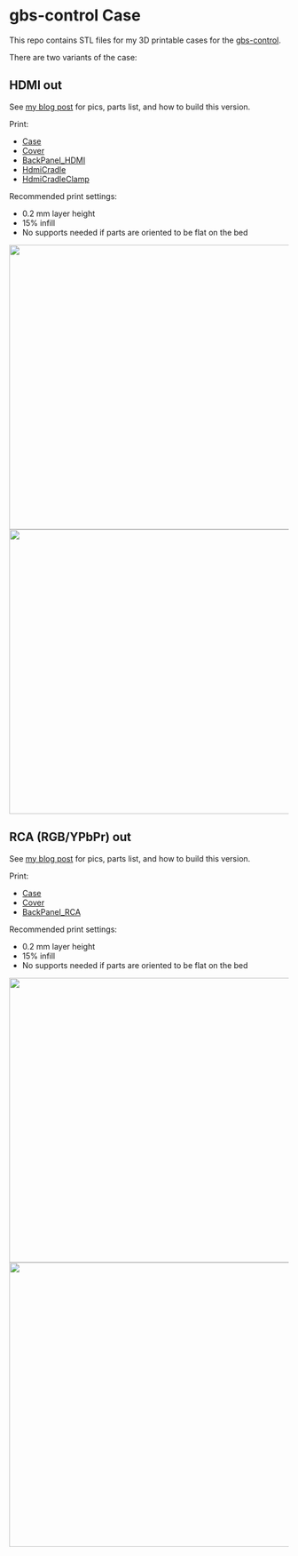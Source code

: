 
# gbs-control Case

This repo contains STL files for my 3D printable cases for the [gbs-control](https://github.com/ramapcsx2/gbs-control).

There are two variants of the case:

## HDMI out

See [my blog post](https://amaiorano.io/2023/03/14/gbs-control-case-hdmi.html) for pics, parts list, and how to build this version.

Print:
* [Case](./stl/Case.stl)
* [Cover](./stl/Cover.stl)
* [BackPanel_HDMI](./stl/BackPanel_HDMI.stl)
* [HdmiCradle](./stl/HdmiCradle.stl)
* [HdmiCradleClamp](./stl/HdmiCradleClamp.stl)

Recommended print settings:
* 0.2 mm layer height
* 15% infill
* No supports needed if parts are oriented to be flat on the bed

<img src="https://amaiorano.io/assets/images/gbs-control-case-hdmi/IMG_9512.jpg" width=512>
<img src="https://amaiorano.io/assets/images/gbs-control-case-hdmi/IMG_9514.jpg" width=512>


## RCA (RGB/YPbPr) out
See [my blog post](https://amaiorano.io/2023/03/15/gbs-control-case-ypbpr.html) for pics, parts list, and how to build this version.

Print:
* [Case](./stl/Case.stl)
* [Cover](./stl/Cover.stl)
* [BackPanel_RCA](./stl/BackPanel_RCA.stl)

Recommended print settings:
* 0.2 mm layer height
* 15% infill
* No supports needed if parts are oriented to be flat on the bed

<img src="https://amaiorano.io/assets/images/gbs-control-case-ypbpr/IMG_9901.jpg" width=512>
<img src="https://amaiorano.io/assets/images/gbs-control-case-ypbpr/IMG_9902.jpg" width=512>

